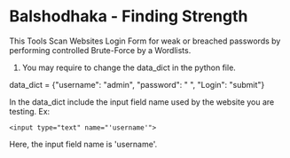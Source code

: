 # Balshodhaka - Finding Strength 
This Tools Scan Websites Login Form for weak or breached passwords by performing controlled Brute-Force by a Wordlists.

1) You may require to change the data_dict in the python file.

data_dict = {"username": "admin", "password": " ", "Login": "submit"}

In the data_dict include the input field name used by the website you are testing. Ex:  
```
<input type="text" name="'username'">
```  
Here, the input field name is 'username'.
